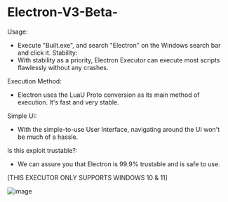 # Electron-V3-Beta-

Usage:
  - Execute "Built.exe", and search "Electron" on the Windows search bar and click it.
Stability:
  - With stability as a priority, Electron Executor can execute most scripts flawlessly without any crashes.

Execution Method:
  - Electron uses the LuaU Proto conversion as its main method of execution. It's fast and very stable.

Simple UI:
  - With the simple-to-use User Interface, navigating around the UI won't be much of a hassle.

Is this exploit trustable?:
  - We can assure you that Electron is 99.9% trustable and is safe to use.

[THIS EXECUTOR ONLY SUPPORTS WINDOWS 10 & 11]

![image](https://github.com/user-attachments/assets/2273b4b5-de19-4ac9-add8-7a0582b18394)

